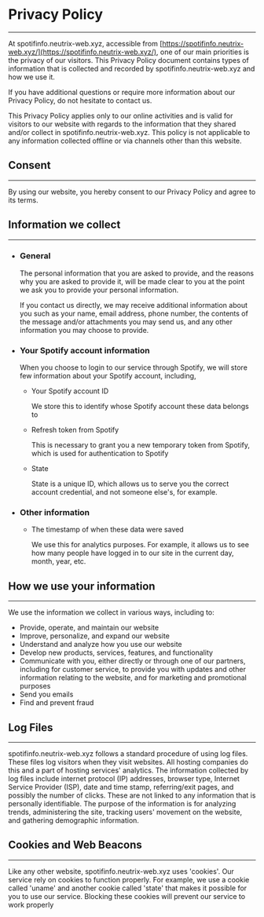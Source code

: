 # Privacy Policy
---

At spotifinfo.neutrix-web.xyz, accessible from [https://spotifinfo.neutrix-web.xyz/](https://spotifinfo.neutrix-web.xyz/), one of our main priorities is the privacy of our visitors. This Privacy Policy document contains types of information that is collected and recorded by spotifinfo.neutrix-web.xyz and how we use it.

If you have additional questions or require more information about our Privacy Policy, do not hesitate to contact us.

This Privacy Policy applies only to our online activities and is valid for visitors to our website with regards to the information that they shared and/or collect in spotifinfo.neutrix-web.xyz. This policy is not applicable to any information collected offline or via channels other than this website.

## Consent
---

By using our website, you hereby consent to our Privacy Policy and agree to its terms.

## Information we collect
---

* ### General

  The personal information that you are asked to provide, and the reasons why you are asked to provide it, will be made clear to you at the point we ask you to provide your personal information.

  If you contact us directly, we may receive additional information about you such as your name, email address, phone number, the contents of the message and/or attachments you may send us, and any other information you may choose to provide.

* ### Your Spotify account information

  When you choose to login to our service through Spotify, we will store few information about your Spotify account, including,

  * Your Spotify account ID

    We store this to identify whose Spotify account these data belongs to

  * Refresh token from Spotify

    This is necessary to grant you a new temporary token from Spotify, which is used for authentication to Spotify

  * State

    State is a unique ID, which allows us to serve you the correct account credential, and not someone else's, for example.

* ### Other information

  * The timestamp of when these data were saved

    We use this for analytics purposes. For example, it allows us to see how many people have logged in to our site in the current day, month, year, etc.

## How we use your information
---

We use the information we collect in various ways, including to:

* Provide, operate, and maintain our website
* Improve, personalize, and expand our website
* Understand and analyze how you use our website
* Develop new products, services, features, and functionality
* Communicate with you, either directly or through one of our partners, including for customer service, to provide you with updates and other information relating to the website, and for marketing and promotional purposes
* Send you emails
* Find and prevent fraud

## Log Files
---

spotifinfo.neutrix-web.xyz follows a standard procedure of using log files. These files log visitors when they visit websites. All hosting companies do this and a part of hosting services' analytics. The information collected by log files include internet protocol (IP) addresses, browser type, Internet Service Provider (ISP), date and time stamp, referring/exit pages, and possibly the number of clicks. These are not linked to any information that is personally identifiable. The purpose of the information is for analyzing trends, administering the site, tracking users' movement on the website, and gathering demographic information.

## Cookies and Web Beacons
---

Like any other website, spotifinfo.neutrix-web.xyz uses 'cookies'. Our service rely on cookies to function properly. For example, we use a cookie called 'uname' and another cookie called 'state' that makes it possible for you to use our service. Blocking these cookies will prevent our service to work properly